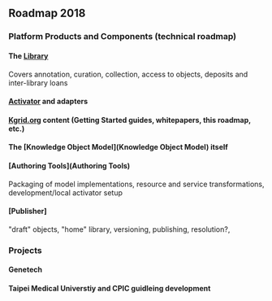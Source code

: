 ## Roadmap 2018   


### Platform Products and Components (technical roadmap)   

#### The [Library](Library.md)
Covers annotation, curation, collection, access to objects, deposits and inter-library loans 
#### [Activator](Activator.md) and adapters   
#### [Kgrid.org](Kgrid.org) content (Getting Started guides, whitepapers, this roadmap, etc.)   
#### The [Knowledge Object Model](Knowledge Object Model) itself   
#### [Authoring Tools](Authoring Tools)
Packaging of model implementations, resource and service transformations, development/local activator setup
#### [Publisher] 
"draft" objects, "home" library, versioning, publishing, resolution?, 

### Projects

#### Genetech

#### Taipei Medical Universtiy and CPIC guidleing development

